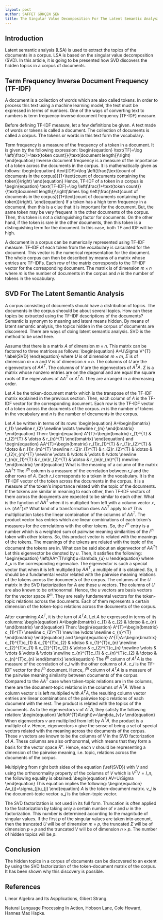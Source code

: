 ```yaml
---
layout: post
author: SAFFET GÖKÇEN ŞEN
title: The Singular Value Decomposition For The Latent Semantic Analysis
---
```

## Introduction
Latent semantic analysis (LSA) is used to extract the topics of the documents in a corpus. LSA is based on the singular value decomposition (SVD). In this article, it is going to be presented how SVD discovers the hidden topics in a corpus of documents.
## Term Frequency Inverse Document Frequency (TF-IDF)
A document is a collection of words which are also called tokens. In order to process this text using a machine learning model, the text must be expressed in terms of numbers. One of the ways of converting text to numbers is term frequency-inverse document frequency (TF-IDF) measure.

Before defining TF-IDF measure, let a few definitions be given. A text made of words or tokens is called a document. The collection of documents is called a corpus. The tokens or words in this text form the vocabulary.

Term frequency is a measure of the frequency of a token in a document. It is given by the following expression:
\begin{equation}
    \text{TF}=\log \left(\frac{1+\text{token count}}{\text{document length}}\right)
\end{equation}
Inverse document frequency is a measure of the importance of a token across the documents in the corpus. It is mathematically given as follows:
\begin{equation}
    \text{IDF}=\log \left(\frac{\text{count of documents in the corpus}}{1+\text{count of documents containing the token}}\right)
\end{equation}
Hence, TF-IDF of a token in a corpus is
\begin{equation}
    \text{TF-IDF}=\log \left(\frac{1+\text{token count}}{\text{document length}}\right)\times \log \left(\frac{\text{count of documents in the corpus}}{1+\text{count of documents containing the token}}\right).
\end{equation}
If a token has a high term frequency in a document, then this is a clue that it is important for the document. But, the same token may be very frequent in the other documents of the corpus. Then, this token is not a distinguishing factor for documents. On the other hand, if the token is rare in the other documents, then this token is a distinguishing term for the document. In this case, both TF and IDF will be high.

A document in a corpus can be numerically represented using TF-IDF measure. TF-IDF of each token from the vocabulary is calculated for the document. This vector is the numerical representation for the document. The whole corpus can then be described by means of a matrix whose entries are TF-IDFs. Each row of the matrix corresponds to the TF-IDF vector for the corresponding document. The matrix is of dimension $m \times n$ where $m$ is the number of documents in the corpus and $n$ is the number of tokens in the vocabulary.

## SVD For The Latent Semantic Analysis
A corpus consisting of documents should have a distribution of topics. The documents in the corpus sheould be about several topics. How can these topics be extracted using the TF-IDF descriptions of the documents? Semantic is synonym to meaning and latent means hidden. By means of latent semantic analysis, the topics hidden in the corpus of documents are discovered. There are ways of doing latent semantic analysis. SVD is the method to be used here.

Assume that there is a matrix $A$ of dimension $m \times n$. This matrix can be factored to three matrices as follows:
\begin{equation}
    A=U\Sigma V^{T}
    \label{SVD}
\end{equation}
where $U$ is of dimension $m \times m$, $\Sigma$ is of dimension $m \times n$ and $V$ is of dimension $n \times n$. The columns of $U$ are the eigenvectors of $AA^{T}$. The columns of $V$ are the eigenvectors of $A^{T}A$. $\Sigma$ is a matrix whose nonzero entries are on the diagonal and are equal the square roots of the eigenvalues of $AA^{T}$ or $A^{T}A$. They are arranged in a decreasing order.

Let $A$ be the token-document matrix which is the transpose of the TF-IDF matrix explained in the previous section. Then, each column of $A$ is the TF-IDF vector for the corresponding document. Each row is the TF-IDF vector of a token across the documents of the corpus. $m$ is the number of tokens in the vocabulary and $n$ is the number of documents in the corpus.

Let $A$ be written in terms of its rows:
\begin{equation}
    A=\begin{bmatrix}
        r\_{1} \newline
        r\_{2} \newline
        \vdots \newline
        r\_{m}
    \end{bmatrix}
\end{equation}
Then:
\begin{equation}
    A^{T}=\begin{bmatrix}
        r\_{1}^{T} & r\_{2}^{T} & \dotso & r\_{n}^{T}
    \end{bmatrix}
\end{equation}
and
\begin{equation}
    AA^{T}=\begin{bmatrix}
        r\_{1}r\_{1}^{T} & r\_{1}r\_{2}^{T} & \dotso & r\_{1}r\_{m}^{T} \newline
        r\_{2}r\_{1}^{T} & r\_{2}r\_{2}^{T} & \dotso & r\_{2}r\_{m}^{T} \newline
        \vdots & \vdots & \vdots & \vdots \newline
        r\_{m}r\_{1}^{T} & r\_{m}r\_{2}^{T} & \dotso & r\_{m}r\_{m}^{T} \newline
    \end{bmatrix}
\end{equation}
What is the meaning of a column of the matrix $AA^{T}$? The $i^{th}$ column is a measure of the correlation between $r\_{i}$ and the other rows of $A$. Each $r\_{i}$ corresponds to a token in the vocabulary. It is the TF-IDF vector of the token across the documents in the corpus. It is a measure of the token's importance related with the topic of the documents. If the tokens are similar in meaning to each other, then TF-IDF vectors of them across the documents are expected to be similar to each other. What is the function of $AA^{T}$ when it is multiplied from left with a column vector $x$, i.e. $\left(AA^{T}\right)x$? What kind of a transformation does $AA^{T}$ apply to $x$? This multiplication takes the linear combination of the columns of $AA^{T}$. The product vector has entries which are linear combinations of each token's measures for the correlations with the other tokens. So, the $i^{th}$ entry is a number which is a weighted sum of pairwise meaning similarities of the $i^{th}$ token with other tokens. So, this product vector is related with the meanings of the tokens. The meanings of the tokens are related with the topic of the document the tokens are in. What can be said about an eigenvector of $AA^{T}$? Let this eigenvector be denoted by $u$. Then, it satisfies the following:
\begin{equation}
    \left(AA^{T}\right)u=\lambda\_{u} u
\end{equation}
where $\lambda\_{u}$ is the corresponding eigenvalue. The eigenvector is such a special vector that when it is left multiplied by $AA^{T}$, a multiple of it is obtained. So, it should be a fundamental vector related with the pairwise meaning relations of the tokens across the documents of the corpus. The columns of the $U$ matrix in the SVD factorization for $A$ are these $u$ vectors. The columns of $U$ are also known to be orthonormal. Hence, the $u$ vectors are basis vectors for the vector space $R^{m}$. They are really fundamental vectors for the token-topic relations across the documents. Each of them represents a certain dimension of the token-topic relations across the documents of the corpus.

After examining $AA^{T}$, it is the turn of $A^{T}A$. Let $A$ be expressed in terms of its columns:
\begin{equation}
    A=\begin{bmatrix}
        c\_{1} & c\_{2} & \dotso & c\_{n}
    \end{bmatrix}
\end{equation}
Then:
\begin{equation}
    A^{T}=\begin{bmatrix}
        c\_{1}^{T} \newline
        c\_{2}^{T} \newline
        \vdots \newline
        c\_{n}^{T}
    \end{bmatrix}
\end{equation}
and
\begin{equation}
    A^{T}A=\begin{bmatrix}
        c\_{1}^{T}c\_{1} & c\_{1}^{T}c\_{2} & \dotso & c\_{1}^{T}c\_{n} \newline
        c\_{2}^{T}c\_{1} & c\_{2}^{T}c\_{2} & \dotso & c\_{2}^{T}c\_{n} \newline
        \vdots & \vdots & \vdots & \vdots \newline
        c\_{n}^{T}c\_{1} & c\_{n}^{T}c\_{2} & \dotso & c\_{n}^{T}c\_{n}
    \end{bmatrix}
\end{equation}
The $i^{th}$ column of $A^{T}A$ is the measure of the correlation of $c\_{i}$ with the other columns of $A$. $c\_{i}$ is the TF-IDF vector for the $i^{th}$ document. Hence, $i^{th}$ column of $A^{T}A$ is a measure of the pairwise meaning similarity between documents of the corpus. Compared to the $AA^{T}$ case when token-topic relations are in the columns, there are the document-topic relations in the columns of $A^{T}A$. When a column vector $x$ is left multiplied with $A^{T}A$, the resulting column vector entries are linear combinations of the pairwise topic relations of each document with the rest. The product is related with the topics of the documents. As to the eigenvectors $v$ of $A^{T}A$, they satisfy the following relation:
\begin{equation}
    \left(A^{T}A\right)v=\lambda\_{v}v
\end{equation}
When eigenvectors $v$ are multiplied from left by $A^{T}A$, the product is a multiple of $v$. Hence, eigenvectors $v$ give the sense of being a set of special vectors related with the meaning across the documents of the corpus. These $v$ vectors are known to be the columns of $V$ in the SVD factorization of $A$. These columns are also orthonormal, which means that they form a basis for the vector space $R^{n}$. Hence, each $v$ should be representing a dimension of the pairwise meaning, i.e. topic, relations across the documents of the corpus.

Multiplying from right both sides of the equation (\ref{SVD}) with $V$ and using the orthonormality property of the columns of $V$ which is $V^{T}V=I\_{n}$, the following equality is obtained:
\begin{equation}
    AV=U\Sigma
\end{equation}
This equation implies the following:
\begin{equation}
    Av\_{j}=\sigma\_{j}u\_{j}
\end{equation}
$A$ is the token-document matrix. $v\_{j}$ is the document-topic vector. $u\_{j}$ is the token-topic vector.

The SVD factorization is not used in its full form. Truncation is often applied to the factorization by taking only a certain number of $v$ and $u$ in the factorization. This number is determined according to the magnitude of singular values. If the first $p$ of the singular values are taken into account, then the truncated $U$ will be of dimension $m\times p$, the truncated $\Sigma$ will be of dimension $p\times p$ and the truncated $V$ will be of dimension $n \times p$. The number of hidden topics will be $p$.
## Conclusion
The hidden topics in a corpus of documents can be discovered to an extent by using the SVD factorization of the token-document matrix of the corpus. It has been shown why this discovery is possible.
## References
Linear Algebra and Its Aspplications, Gibert Strang.

Natural Language Processing In Action, Hobson Lane, Cole Howard, Hannes Max Hapke.
